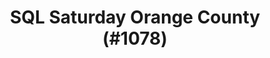 ---
layout: event
title: "SQL Saturday Orange County (#1078)"
subtitle: ""
tags: ["Los Angeles", "Orange County", "California", "USA", "physical", "2024", "North America"]
thumb: /assets/img/logos/Just_icon_Color_small.png
comments: false
data: SQLSat1078
testevent: 1
---